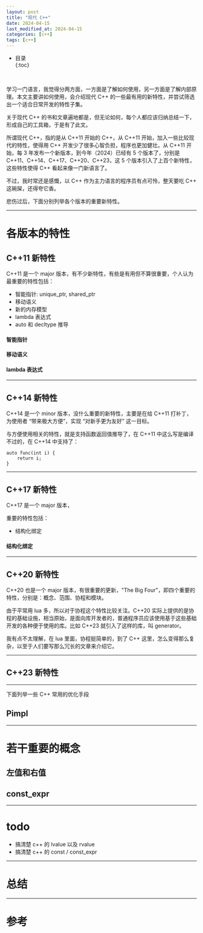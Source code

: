 ```yaml
---
layout: post
title: "现代 C++"
date: 2024-04-15
last_modified_at: 2024-04-15
categories: [c++]
tags: [c++]
---
```


* 目录  
{:toc}
<br/>

学习一门语言，我觉得分两方面，一方面是了解如何使用，另一方面是了解内部原理。本文主要讲如何使用，会介绍现代 C++ 的一些最有用的新特性，并尝试筛选出一个适合日常开发的特性子集。  

关于现代 C++ 的书和文章遍地都是，但无论如何，每个人都应该归纳总结一下，形成自己的工具箱，于是有了此文。  

所谓现代 C++，指的是从 C++11 开始的 C++，从 C++11 开始，加入一些比较现代的特性，使得用 C++ 开发少了很多心智负担，程序也更加健壮。从 C++11 开始，每 3 年发布一个新版本，到今年（2024）已经有 5 个版本了，分别是 C++11、C++14、C++17、C++20、C++23，这 5 个版本引入了上百个新特性，这些特性使得 C++ 看起来像一门新语言了。   

不过，我时常还是感慨，以 C++ 作为主力语言的程序员有点可怜，整天要吃 C++ 这碗屎，还得夸它香。   

悲伤过后，下面分别列举各个版本的重要新特性。  

---

# 各版本的特性

## C++11 新特性

C++11 是一个 major 版本，有不少新特性，有些是有用但不算很重要，个人认为最重要的特性包括：  

* 智能指针: unique_ptr, shared_ptr
* 移动语义
* 新的内存模型
* lambda 表达式
* auto 和 decltype 推导


#### 智能指针

#### 移动语义


#### lambda 表达式

---

## C++14 新特性
C++14 是一个 minor 版本，没什么重要的新特性，主要是在给 C++11 打补丁，为使用者 “带来极大方便”，实现 “对新手更为友好” 这一目标。 

与方便使用相关的特性，就是支持函数返回值推导了，在 C++11 中这么写是编译不过的，在 C++14 中支持了：  
```
auto func(int i) {
    return i;
}
```

---

## C++17 新特性
C++17 是一个 major 版本，

重要的特性包括：  
* 结构化绑定


#### 结构化绑定



---

## C++20 新特性
C++20 也是一个 major 版本，有很重要的更新，"The Big Four"，即四个重要的特性，分别是：概念、范围、协程和模块。  

由于平常用 lua 多，所以对于协程这个特性比较关注。C++20 实际上提供的是协程的基础设施，相当原始，是面向库开发者的，普通程序员应该使用基于这些基础开发的各种便于使用的库。比如 C++23 就引入了这样的库，叫 generator。  

我有点不太理解，在 lua 里面，协程挺简单的，到了 C++ 这里，怎么变得那么复杂，以至于人们要写那么冗长的文章来介绍它。  



---

## C++23 新特性

---


下面列举一些 C++ 常用的优化手段

## Pimpl

---

# 若干重要的概念

## 左值和右值

## const_expr

---

# todo
* 搞清楚 c++ 的 lvalue 以及 rvalue
* 搞清楚 c++ 的 const / const_expr

---

# 总结

---

# 参考








